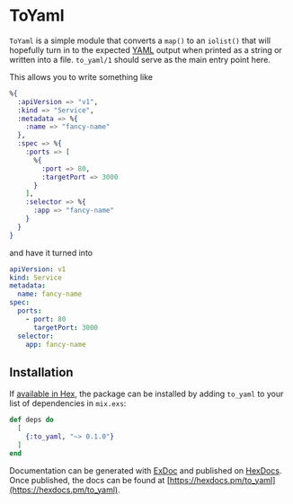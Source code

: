 # ToYaml

`ToYaml` is a simple module that converts a `map()` to an `iolist()` that will hopefully turn in to the expected [YAML](https://yaml.org/) output when printed as a string or written into a file.
`to_yaml/1` should serve as the main entry point here.

This allows you to write something like

```elixir
%{
  :apiVersion => "v1",
  :kind => "Service",
  :metadata => %{
    :name => "fancy-name"
  },
  :spec => %{
    :ports => [
      %{
        :port => 80,
        :targetPort => 3000
      }
    ],
    :selector => %{
      :app => "fancy-name"
    }
  }
}
```

and have it turned into

```yaml
apiVersion: v1
kind: Service
metadata:
  name: fancy-name
spec:
  ports:
    - port: 80
      targetPort: 3000
  selector:
    app: fancy-name
```

## Installation

If [available in Hex](https://hex.pm/docs/publish), the package can be installed
by adding `to_yaml` to your list of dependencies in `mix.exs`:

```elixir
def deps do
  [
    {:to_yaml, "~> 0.1.0"}
  ]
end
```

Documentation can be generated with [ExDoc](https://github.com/elixir-lang/ex_doc)
and published on [HexDocs](https://hexdocs.pm). Once published, the docs can
be found at [https://hexdocs.pm/to_yaml](https://hexdocs.pm/to_yaml).
